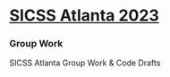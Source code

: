 # [SICSS Atlanta 2023](https://sicss.io/2023/atlanta/)
### Group Work
SICSS Atlanta Group Work & Code Drafts
